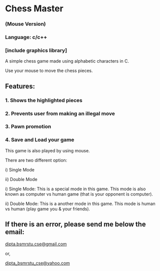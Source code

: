 # Chess Master
### (Mouse Version)
### Language: c/c++
### [include graphics library]


A simple chess game made using alphabetic characters in C.

Use your mouse to move the chess pieces.

## Features:
### 1. Shows the highlighted pieces
### 2. Prevents user from making an illegal move
### 3. Pawn promotion
### 4. Save and Load your game

This game is also played by using mouse.

There are two different option:

  i)  Single Mode
  
  ii) Double Mode
  
i)  Single Mode: This is a special mode in this game. This mode is also known as
                 computer vs human game (that is your opponent is computer).

ii) Double Mode: This is a another mode in this game. This mode is human vs human
                 (play game you & your friends).


If there is an error, please send me below the email:
----------------------------------------------------
dipta.bsmrstu.cse@gmail.com

or,

dipta_bsmrstu_cse@yahoo.com
